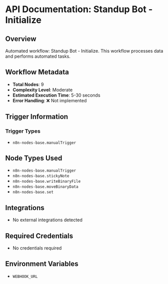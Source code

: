 # API Documentation: Standup Bot - Initialize

## Overview
Automated workflow: Standup Bot - Initialize. This workflow processes data and performs automated tasks.

## Workflow Metadata
- **Total Nodes**: 9
- **Complexity Level**: Moderate
- **Estimated Execution Time**: 5-30 seconds
- **Error Handling**: ❌ Not implemented

## Trigger Information
### Trigger Types
- `n8n-nodes-base.manualTrigger`

## Node Types Used
- `n8n-nodes-base.manualTrigger`
- `n8n-nodes-base.stickyNote`
- `n8n-nodes-base.writeBinaryFile`
- `n8n-nodes-base.moveBinaryData`
- `n8n-nodes-base.set`

## Integrations
- No external integrations detected

## Required Credentials
- No credentials required

## Environment Variables
- `WEBHOOK_URL`
